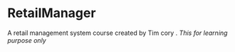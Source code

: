 # RetailManager
A retail management system course created by Tim cory . 
*This for learning purpose only*
